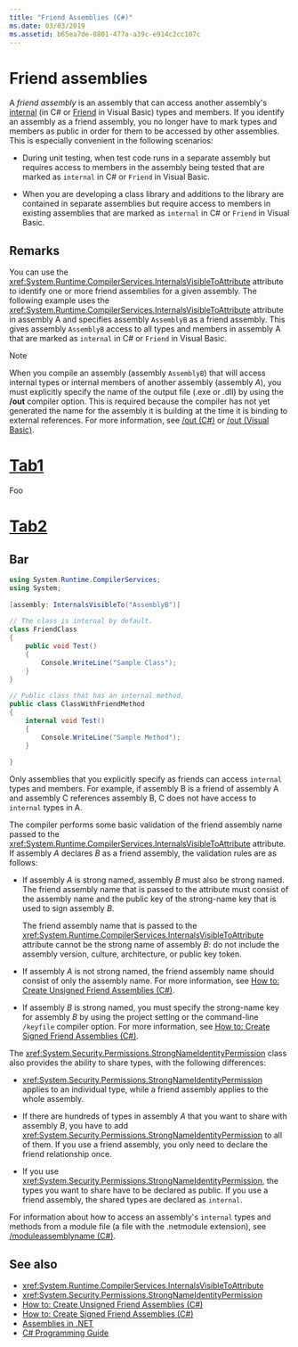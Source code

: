 ```yaml
---
title: "Friend Assemblies (C#)"
ms.date: 03/03/2019
ms.assetid: b65ea7de-0801-477a-a39c-e914c2cc107c
---
```

# Friend assemblies 
A *friend assembly* is an assembly that can access another assembly's [internal](../../../../csharp/language-reference/keywords/internal.md) (in C# or [Friend](../../../../visual-basic/language-reference/modifiers/friend.md) in Visual Basic) types and members. If you identify an assembly as a friend assembly, you no longer have to mark types and members as public in order for them to be accessed by other assemblies. This is especially convenient in the following scenarios:  
  
-   During unit testing, when test code runs in a separate assembly but requires access to members in the assembly being tested that are marked as `internal` in C# or `Friend` in Visual Basic.  
  
-   When you are developing a class library and additions to the library are contained in separate assemblies but require access to members in existing assemblies that are marked as `internal` in C# or `Friend` in Visual Basic. 
  
## Remarks  
 You can use the <xref:System.Runtime.CompilerServices.InternalsVisibleToAttribute> attribute to identify one or more friend assemblies for a given assembly. The following example uses the <xref:System.Runtime.CompilerServices.InternalsVisibleToAttribute> attribute in assembly A and specifies assembly `AssemblyB` as a friend assembly. This gives assembly `AssemblyB` access to all types and members in assembly A that are marked as `internal` in C# or `Friend` in Visual Basic.
  
> [!NOTE]
>  When you compile an assembly (assembly `AssemblyB`) that will access internal types or internal members of another assembly (assembly *A*), you must explicitly specify the name of the output file (.exe or .dll) by using the **/out** compiler option. This is required because the compiler has not yet generated the name for the assembly it is building at the time it is binding to external references. For more information, see [/out (C#)](../../../../csharp/language-reference/compiler-options/out-compiler-option.md) or [/out (Visual Basic)](../../../../visual-basic/reference/command-line-compiler/out.md).  


# [Tab1](#tab/tabid-1)
Foo
# [Tab2](#tab/tabid-2)
Bar
---
 
```csharp  
using System.Runtime.CompilerServices;  
using System;  
  
[assembly: InternalsVisibleTo("AssemblyB")]  
  
// The class is internal by default.  
class FriendClass  
{  
    public void Test()  
    {  
        Console.WriteLine("Sample Class");  
    }  
}  
  
// Public class that has an internal method.  
public class ClassWithFriendMethod  
{  
    internal void Test()  
    {  
        Console.WriteLine("Sample Method");  
    }  
  
}  
```  
  
 Only assemblies that you explicitly specify as friends can access `internal` types and members. For example, if assembly B is a friend of assembly A and assembly C references assembly B, C does not have access to `internal` types in A.  
  
 The compiler performs some basic validation of the friend assembly name passed to the <xref:System.Runtime.CompilerServices.InternalsVisibleToAttribute> attribute. If assembly *A* declares *B* as a friend assembly, the validation rules are as follows:  
  
-   If assembly *A* is strong named, assembly *B* must also be strong named. The friend assembly name that is passed to the attribute must consist of the assembly name and the public key of the strong-name key that is used to sign assembly *B*.  
  
     The friend assembly name that is passed to the <xref:System.Runtime.CompilerServices.InternalsVisibleToAttribute> attribute cannot be the strong name of assembly *B*: do not include the assembly version, culture, architecture, or public key token.  
  
-   If assembly *A* is not strong named, the friend assembly name should consist of only the assembly name. For more information, see [How to: Create Unsigned Friend Assemblies (C#)](../../../../csharp/programming-guide/concepts/assemblies-gac/how-to-create-unsigned-friend-assemblies.md).  
  
-   If assembly *B* is strong named, you must specify the strong-name key for assembly *B* by using the project setting or the command-line `/keyfile` compiler option. For more information, see [How to: Create Signed Friend Assemblies (C#)](../../../../csharp/programming-guide/concepts/assemblies-gac/how-to-create-signed-friend-assemblies.md).  
  
 The <xref:System.Security.Permissions.StrongNameIdentityPermission> class also provides the ability to share types, with the following differences:  
  
-   <xref:System.Security.Permissions.StrongNameIdentityPermission> applies to an individual type, while a friend assembly applies to the whole assembly.  
  
-   If there are hundreds of types in assembly *A* that you want to share with assembly *B*, you have to add <xref:System.Security.Permissions.StrongNameIdentityPermission> to all of them. If you use a friend assembly, you only need to declare the friend relationship once.  
  
-   If you use <xref:System.Security.Permissions.StrongNameIdentityPermission>, the types you want to share have to be declared as public. If you use a friend assembly, the shared types are declared as `internal`.  
  
 For information about how to access an assembly's `internal` types and methods from a module file (a file with the .netmodule extension), see [/moduleassemblyname (C#)](../../../../csharp/language-reference/compiler-options/moduleassemblyname-compiler-option.md).  
  
## See also

- <xref:System.Runtime.CompilerServices.InternalsVisibleToAttribute>
- <xref:System.Security.Permissions.StrongNameIdentityPermission>
- [How to: Create Unsigned Friend Assemblies (C#)](../../../../csharp/programming-guide/concepts/assemblies-gac/how-to-create-unsigned-friend-assemblies.md)
- [How to: Create Signed Friend Assemblies (C#)](../../../../csharp/programming-guide/concepts/assemblies-gac/how-to-create-signed-friend-assemblies.md)
- [Assemblies in .NET](../../../../standard/assembly/index.md)
- [C# Programming Guide](../../../../csharp/programming-guide/index.md)
